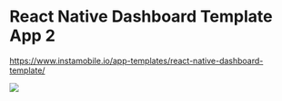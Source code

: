 # React Native Dashboard Template App 2
https://www.instamobile.io/app-templates/react-native-dashboard-template/

<img src="https://www.instamobile.io/wp-content/uploads/2019/02/react-native-dashboard-app-template.png" />

